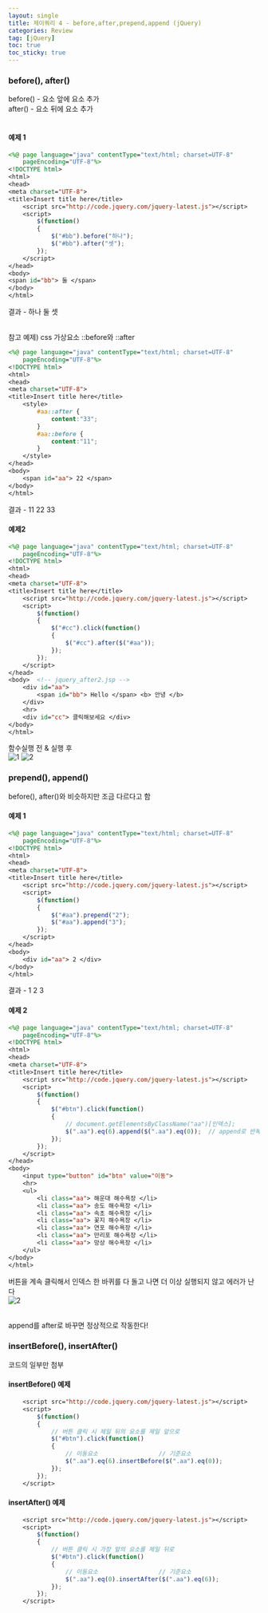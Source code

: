 ```yaml
--- 
layout: single 
title: 제이쿼리 4 - before,after,prepend,append (jQuery) 
categories: Review 
tag: [jQuery] 
toc: true 
toc_sticky: true 
--- 
```


### before(), after()
before() - 요소 앞에 요소 추가 <br/>
after() - 요소 뒤에 요소 추가 <br/>
<br/>

#### 예제 1
```jsp
<%@ page language="java" contentType="text/html; charset=UTF-8"
    pageEncoding="UTF-8"%>
<!DOCTYPE html>
<html>
<head>
<meta charset="UTF-8">
<title>Insert title here</title>
	<script src="http://code.jquery.com/jquery-latest.js"></script>
	<script>
		$(function()
		{
			$("#bb").before("하나");
			$("#bb").after("셋");
		});
	</script>
</head>
<body>
<span id="bb"> 둘 </span>
</body>
</html>
```
결과 - 하나 둘 셋 <br/>
<br/>

참고 예제) css 가상요소 ::before와 ::after
```jsp
<%@ page language="java" contentType="text/html; charset=UTF-8"
    pageEncoding="UTF-8"%>
<!DOCTYPE html>
<html>
<head>
<meta charset="UTF-8">
<title>Insert title here</title>
	<style>
		#aa::after {
			content:"33";
		}
		#aa::before {
			content:"11";
		}
	</style>
</head>
<body>
	<span id="aa"> 22 </span>
</body>
</html>
```
결과 - 11 22 33
<br/>

#### 예제2

```jsp
<%@ page language="java" contentType="text/html; charset=UTF-8"
    pageEncoding="UTF-8"%>
<!DOCTYPE html>
<html>
<head>
<meta charset="UTF-8">
<title>Insert title here</title>
	<script src="http://code.jquery.com/jquery-latest.js"></script>
	<script>
		$(function()
		{
			$("#cc").click(function()
			{
				$("#cc").after($("#aa"));
			});
		});
	</script>
</head>
<body>	<!-- jquery_after2.jsp -->
	<div id="aa">
		<span id="bb"> Hello </span> <b> 안녕 </b>
	</div>
	<hr>
	<div id="cc"> 클릭해보세요 </div>
</body>
</html>
```
함수실행 전 & 실행 후 <br/>
![1](/assets/images/0202-1.png)
![2](/assets/images/0202-2.png)

### prepend(), append()
before(), after()와 비슷하지만 조금 다르다고 함

#### 예제 1
```jsp
<%@ page language="java" contentType="text/html; charset=UTF-8"
    pageEncoding="UTF-8"%>
<!DOCTYPE html>
<html>
<head>
<meta charset="UTF-8">
<title>Insert title here</title>
	<script src="http://code.jquery.com/jquery-latest.js"></script>
	<script>
		$(function()
		{
			$("#aa").prepend("2");
			$("#aa").append("3");
		});
	</script>
</head>
<body>
	<div id="aa"> 2 </div>
</body>
</html>
```
결과 - 1 2 3 

#### 예제 2
```jsp
<%@ page language="java" contentType="text/html; charset=UTF-8"
    pageEncoding="UTF-8"%>
<!DOCTYPE html>
<html>
<head>
<meta charset="UTF-8">
<title>Insert title here</title>
	<script src="http://code.jquery.com/jquery-latest.js"></script>
	<script>
		$(function()
		{
			$("#btn").click(function()
			{
				// document.getElementsByClassName("aa")[인덱스];
				$(".aa").eq(6).append($(".aa").eq(0));	// append로 반복하면 에러남
			});
		});
	</script>
</head>
<body>
	<input type="button" id="btn" value="이동">
	<hr>
	<ul>
		<li class="aa"> 해운대 해수욕장 </li>
		<li class="aa"> 송도 해수욕장 </li>
		<li class="aa"> 속초 해수욕장 </li>
		<li class="aa"> 꽃지 해수욕장 </li>
		<li class="aa"> 연포 해수욕장 </li>
		<li class="aa"> 만리포 해수욕장 </li>
		<li class="aa"> 망상 해수욕장 </li>
	</ul>
</body>
</html>
```
버튼을 계속 클릭해서 인덱스 한 바퀴를 다 돌고 나면 더 이상 실행되지 않고 에러가 난다 <br/>
![2](/assets/images/0203-1.png) <br/>
<br/>

append를 after로 바꾸면 정상적으로 작동한다!

### insertBefore(), insertAfter()
코드의 일부만 첨부

#### insertBefore() 예제
```jsp
	<script src="http://code.jquery.com/jquery-latest.js"></script>
	<script>
		$(function()
		{
			// 버튼 클릭 시 제일 뒤의 요소를 제일 앞으로
			$("#btn").click(function()
			{
				// 이동요소					// 기준요소
				$(".aa").eq(6).insertBefore($(".aa").eq(0));
			});
		});
	</script>
```

#### insertAfter() 예제
```jsp
	<script src="http://code.jquery.com/jquery-latest.js"></script>
	<script>
		$(function()
		{
			// 버튼 클릭 시 가장 앞의 요소를 제일 뒤로
			$("#btn").click(function()
			{
				// 이동요소					// 기준요소
				$(".aa").eq(0).insertAfter($(".aa").eq(6));
			});
		});
	</script>
```